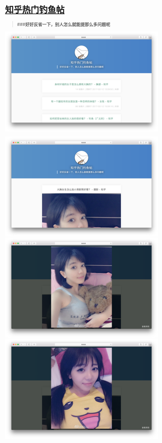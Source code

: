 # [知乎热门钓鱼帖](http://fish.jifangcheng.com)
> ###**好好反省一下，别人怎么就能提那么多问题呢**

[![](images/1.png)](http://fish.jifangcheng.com)

![](images/2.png)
![](images/3.png)
![](images/4.png)
